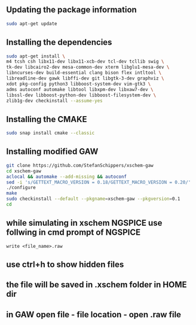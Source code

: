 ## Updating the package information
```bash
sudo apt-get update
```
## Installing the dependencies

```bash
sudo apt-get install \
m4 tcsh csh libx11-dev libx11-xcb-dev tcl-dev tcllib swig \
tk-dev libcairo2-dev mesa-common-dev xterm libglu1-mesa-dev \
libncurses-dev build-essential clang bison flex intltool \
libreadline-dev gawk libffi-dev git libgtk-3-dev graphviz \
xdot pkg-config python3 libboost-system-dev vim-gtk3 \
adms autoconf automake libtool libxpm-dev libxaw7-dev \
libssl-dev libboost-python-dev libboost-filesystem-dev \
zlib1g-dev checkinstall --assume-yes
```
## Installing the CMAKE
```bash
sudo snap install cmake --classic
```
## Installing modified GAW 
```bash
git clone https://github.com/StefanSchippers/xschem-gaw
cd xschem-gaw
aclocal && automake --add-missing && autoconf
sed -i 's/GETTEXT_MACRO_VERSION = 0.18/GETTEXT_MACRO_VERSION = 0.20/' ./po/Makefile.in.in
./configure
make
sudo checkinstall --default --pkgname=xschem-gaw --pkgversion=0.1
cd
```
## while simulating in xschem NGSPICE use follwing in cmd prompt of NGSPICE
```
write <file_name>.raw
```
## use ctrl+h to show hidden files  
## the file will be saved in .xschem folder in HOME dir   

## in GAW open file - file location - open .raw file  
